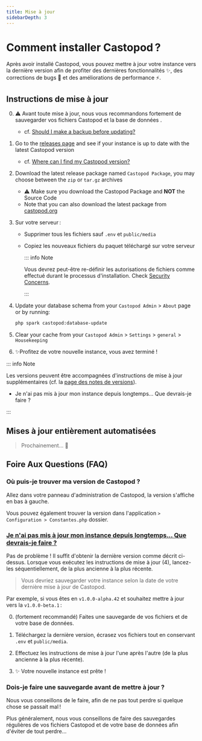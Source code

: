 ```yaml
---
title: Mise à jour
sidebarDepth: 3
---
```


# Comment installer Castopod ?

Après avoir installé Castopod, vous pouvez mettre à jour votre instance vers la
dernière version afin de profiter des dernières fonctionnalités ✨, des
corrections de bugs 🐛 et des améliorations de performance ⚡.

## Instructions de mise à jour

0. ⚠️ Avant toute mise à jour, nous vous recommandons fortement de sauvegarder
   vos fichiers Castopod et la base de données .

   - cf.
     [Should I make a backup before updating?](#should-i-make-a-backup-before-updating)

1. Go to the
   [releases page](https://code.castopod.org/adaures/castopod/-/releases) and
   see if your instance is up to date with the latest Castopod version

   - cf.
     [Where can I find my Castopod version?](#where-can-i-find-my-castopod-version)

2. Download the latest release package named `Castopod Package`, you may choose
   between the `zip` or `tar.gz` archives

   - ⚠️ Make sure you download the Castopod Package and **NOT** the Source Code
   - Note that you can also download the latest package from
     [castopod.org](https://castopod.org/)

3. Sur votre serveur :

   - Supprimer tous les fichiers sauf `.env` et `public/media`
   - Copiez les nouveaux fichiers du paquet téléchargé sur votre serveur

     ::: info Note

     Vous devrez peut-être re-définir les autorisations de fichiers comme
     effectué durant le processus d'installation. Check
     [Security Concerns](./security.md).

     :::

4. Update your database schema from your `Castopod Admin` > `About` page or by
   running:

   ```bash
   php spark castopod:database-update
   ```

5. Clear your cache from your `Castopod Admin` > `Settings` > `general` >
   `Housekeeping`
6. ✨Profitez de votre nouvelle instance, vous avez terminé !

::: info Note

Les versions peuvent être accompagnées d'instructions de mise à jour
supplémentaires (cf. la
[page des notes de versions](https://code.castopod.org/adaures/castopod/-/releases)).

- Je n'ai pas mis à jour mon instance depuis longtemps… Que devrais-je faire
  ?</a>

:::

## Mises à jour entièrement automatisées

> Prochainement... 👀

## Foire Aux Questions (FAQ)

### Où puis-je trouver ma version de Castopod ?

Allez dans votre panneau d'administration de Castopod, la version s'affiche en
bas à gauche.

Vous pouvez également trouver la version dans l'application
`> Configuration > Constantes.php` dossier.

### [Je n'ai pas mis à jour mon instance depuis longtemps… Que devrais-je faire ?](#i-havent-updated-my-instance-in-a-long-time-what-should-i-do)

Pas de problème ! Il suffit d'obtenir la dernière version comme décrit
ci-dessus. Lorsque vous exécutez les instructions de mise à jour (4), lancez-les
séquentiellement, de la plus ancienne à la plus récente.

> Vous devriez sauvegarder votre instance selon la date de votre dernière mise à
> jour de Castopod.

Par exemple, si vous êtes en `v1.0.0-alpha.42` et souhaitez mettre à jour vers
la `v1.0.0-beta.1` :

0. (fortement recommandé) Faites une sauvegarde de vos fichiers et de votre base
   de données.

1. Téléchargez la dernière version, écrasez vos fichiers tout en conservant
   `.env` et `public/media`.

2. Effectuez les instructions de mise à jour l'une après l'autre (de la plus
   ancienne à la plus récente).

3. ✨ Votre nouvelle instance est prête !

### Dois-je faire une sauvegarde avant de mettre à jour ?

Nous vous conseillons de le faire, afin de ne pas tout perdre si quelque chose
se passait mal !

Plus généralement, nous vous conseillons de faire des sauvegardes régulières de
vos fichiers Castopod et de votre base de données afin d'éviter de tout perdre…
